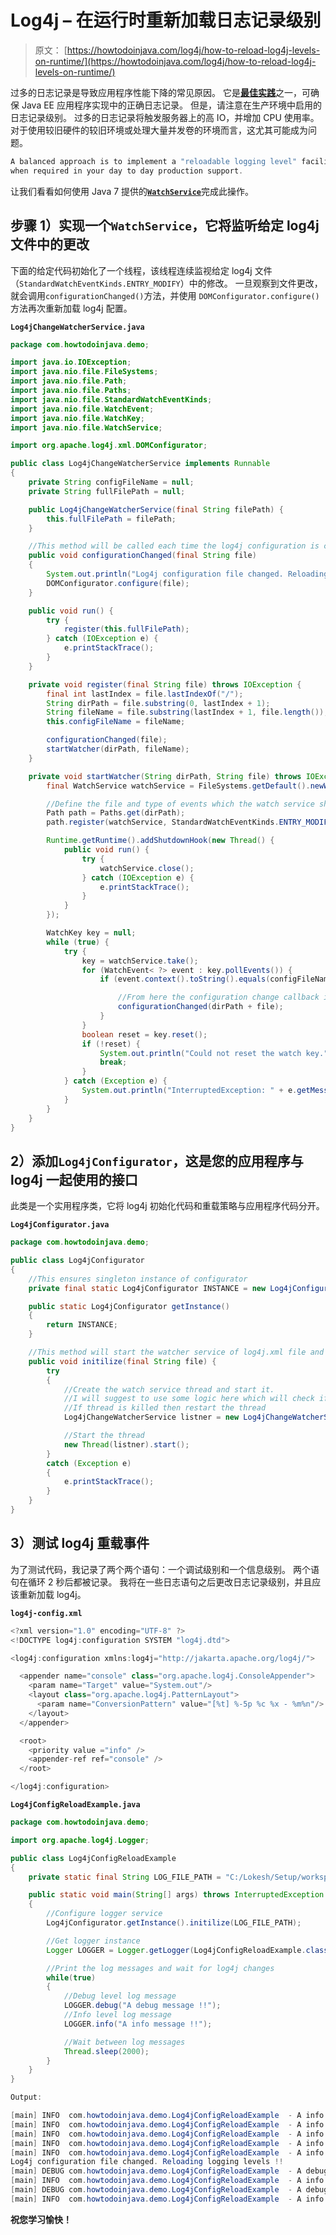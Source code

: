 # Log4j – 在运行时重新加载日志记录级别

> 原文： [https://howtodoinjava.com/log4j/how-to-reload-log4j-levels-on-runtime/](https://howtodoinjava.com/log4j/how-to-reload-log4j-levels-on-runtime/)

过多的日志记录是导致应用程序性能下降的常见原因。 它是[**最佳实践**](//howtodoinjava.com/category/best-practices/ "java best practices")之一，可确保 Java EE 应用程序实现中的正确日志记录。 但是，请注意在生产环境中启用的日志记录级别。 过多的日志记录将触发服务器上的高 IO，并增加 CPU 使用率。 对于使用较旧硬件的较旧环境或处理大量并发卷的环境而言，这尤其可能成为问题。

```java
A balanced approach is to implement a "reloadable logging level" facility to turn extra logging ON / OFF 
when required in your day to day production support.
```

让我们看看如何使用 Java 7 提供的[**`WatchService`**](https://docs.oracle.com/javase/7/docs/api/java/nio/file/WatchService.html "WatchService")完成此操作。

## **步骤 1）实现一个`WatchService`，它将监听给定 log4j 文件中的更改**

下面的给定代码初始化了一个线程，该线程连续监视给定 log4j 文件（`StandardWatchEventKinds.ENTRY_MODIFY`）中的修改。 一旦观察到文件更改，就会调用`configurationChanged()`方法，并使用 `DOMConfigurator.configure()`方法再次重新加载 log4j 配置。

**`Log4jChangeWatcherService.java`**

```java
package com.howtodoinjava.demo;

import java.io.IOException;
import java.nio.file.FileSystems;
import java.nio.file.Path;
import java.nio.file.Paths;
import java.nio.file.StandardWatchEventKinds;
import java.nio.file.WatchEvent;
import java.nio.file.WatchKey;
import java.nio.file.WatchService;

import org.apache.log4j.xml.DOMConfigurator;

public class Log4jChangeWatcherService implements Runnable
{
	private String configFileName = null;
	private String fullFilePath = null;

	public Log4jChangeWatcherService(final String filePath) {
		this.fullFilePath = filePath;
	}

	//This method will be called each time the log4j configuration is changed
	public void configurationChanged(final String file)
	{
		System.out.println("Log4j configuration file changed. Reloading logging levels !!");
		DOMConfigurator.configure(file);
	}

	public void run() {
		try {
			register(this.fullFilePath);
		} catch (IOException e) {
			e.printStackTrace();
		}
	}

	private void register(final String file) throws IOException {
		final int lastIndex = file.lastIndexOf("/");
		String dirPath = file.substring(0, lastIndex + 1);
		String fileName = file.substring(lastIndex + 1, file.length());
		this.configFileName = fileName;

		configurationChanged(file);
		startWatcher(dirPath, fileName);
	}

	private void startWatcher(String dirPath, String file) throws IOException {
		final WatchService watchService = FileSystems.getDefault().newWatchService();

		//Define the file and type of events which the watch service should handle
		Path path = Paths.get(dirPath);
		path.register(watchService, StandardWatchEventKinds.ENTRY_MODIFY);

		Runtime.getRuntime().addShutdownHook(new Thread() {
			public void run() {
				try {
					watchService.close();
				} catch (IOException e) {
					e.printStackTrace();
				}
			}
		});

		WatchKey key = null;
		while (true) {
			try {
				key = watchService.take();
				for (WatchEvent< ?> event : key.pollEvents()) {
					if (event.context().toString().equals(configFileName)) {

						//From here the configuration change callback is triggered
						configurationChanged(dirPath + file);
					}
				}
				boolean reset = key.reset();
				if (!reset) {
					System.out.println("Could not reset the watch key.");
					break;
				}
			} catch (Exception e) {
				System.out.println("InterruptedException: " + e.getMessage());
			}
		}
	}
}

```

## **2）添加`Log4jConfigurator`，这是您的应用程序与 log4j 一起使用的接口**

此类是一个实用程序类，它将 log4j 初始化代码和重载策略与应用程序代码分开。

**`Log4jConfigurator.java`**

```java
package com.howtodoinjava.demo;

public class Log4jConfigurator 
{
	//This ensures singleton instance of configurator
	private final static Log4jConfigurator INSTANCE = new Log4jConfigurator();

	public static Log4jConfigurator getInstance()
	{
		return INSTANCE;
	}

	//This method will start the watcher service of log4j.xml file and also configure the loggers
	public void initilize(final String file) {
		try 
		{
			//Create the watch service thread and start it.
			//I will suggest to use some logic here which will check if this thread is still alive;
			//If thread is killed then restart the thread
			Log4jChangeWatcherService listner = new Log4jChangeWatcherService(file);

			//Start the thread
			new Thread(listner).start();
		} 
		catch (Exception e) 
		{
			e.printStackTrace();
		}
	}
}

```

## **3）测试 log4j 重载事件**

为了测试代码，我记录了两个两个语句：一个调试级别和一个信息级别。 两个语句在循环 2 秒后都被记录。 我将在一些日志语句之后更改日志记录级别，并且应该重新加载 log4j。

**`log4j-config.xml`**

```java
<?xml version="1.0" encoding="UTF-8" ?>
<!DOCTYPE log4j:configuration SYSTEM "log4j.dtd">

<log4j:configuration xmlns:log4j="http://jakarta.apache.org/log4j/">

  <appender name="console" class="org.apache.log4j.ConsoleAppender"> 
    <param name="Target" value="System.out"/> 
    <layout class="org.apache.log4j.PatternLayout"> 
      <param name="ConversionPattern" value="[%t] %-5p %c %x - %m%n"/> 
    </layout> 
  </appender> 

  <root> 
    <priority value ="info" />  
    <appender-ref ref="console" /> 
  </root>

</log4j:configuration>

```

**`Log4jConfigReloadExample.java`**

```java
package com.howtodoinjava.demo;

import org.apache.log4j.Logger;

public class Log4jConfigReloadExample 
{
	private static final String LOG_FILE_PATH = "C:/Lokesh/Setup/workspace/Log4jReloadExample/log4j-config.xml";

	public static void main(String[] args) throws InterruptedException 
	{
		//Configure logger service
		Log4jConfigurator.getInstance().initilize(LOG_FILE_PATH);

		//Get logger instance
		Logger LOGGER = Logger.getLogger(Log4jConfigReloadExample.class);

		//Print the log messages and wait for log4j changes
		while(true)
		{
			//Debug level log message
			LOGGER.debug("A debug message !!");
			//Info level log message
			LOGGER.info("A info message !!");

			//Wait between log messages
			Thread.sleep(2000);
		}
	}
}

Output:

[main] INFO  com.howtodoinjava.demo.Log4jConfigReloadExample  - A info message !!
[main] INFO  com.howtodoinjava.demo.Log4jConfigReloadExample  - A info message !!
[main] INFO  com.howtodoinjava.demo.Log4jConfigReloadExample  - A info message !!
[main] INFO  com.howtodoinjava.demo.Log4jConfigReloadExample  - A info message !!
[main] INFO  com.howtodoinjava.demo.Log4jConfigReloadExample  - A info message !!
Log4j configuration file changed. Reloading logging levels !!
[main] DEBUG com.howtodoinjava.demo.Log4jConfigReloadExample  - A debug message !!
[main] INFO  com.howtodoinjava.demo.Log4jConfigReloadExample  - A info message !!
[main] DEBUG com.howtodoinjava.demo.Log4jConfigReloadExample  - A debug message !!
[main] INFO  com.howtodoinjava.demo.Log4jConfigReloadExample  - A info message !!

```

**祝您学习愉快！**